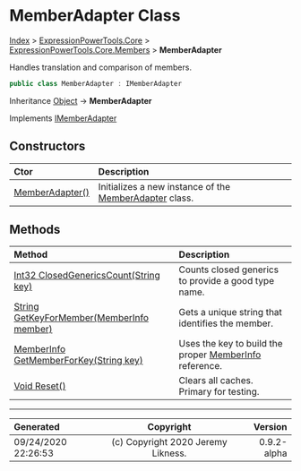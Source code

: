 ﻿# MemberAdapter Class

[Index](../index.md) > [ExpressionPowerTools.Core](ExpressionPowerTools.Core.a.md) > [ExpressionPowerTools.Core.Members](ExpressionPowerTools.Core.Members.n.md) > **MemberAdapter**

Handles translation and comparison of members.

```csharp
public class MemberAdapter : IMemberAdapter
```

Inheritance [Object](https://docs.microsoft.com/dotnet/api/system.object) → **MemberAdapter**

Implements  [IMemberAdapter](ExpressionPowerTools.Core.Signatures.IMemberAdapter.i.md) 

## Constructors

| Ctor | Description |
| :-- | :-- |
| [MemberAdapter()](ExpressionPowerTools.Core.Members.MemberAdapter.ctor.md#memberadapter) | Initializes a new instance of the [MemberAdapter](ExpressionPowerTools.Core.Members.MemberAdapter.cs.md) class. |
## Methods

| Method | Description |
| :-- | :-- |
| [Int32 ClosedGenericsCount(String key)](ExpressionPowerTools.Core.Members.MemberAdapter.ClosedGenericsCount.m.md) | Counts closed generics to provide a good type name. |
| [String GetKeyForMember(MemberInfo member)](ExpressionPowerTools.Core.Members.MemberAdapter.GetKeyForMember.m.md) | Gets a unique string that identifies the member. |
| [MemberInfo GetMemberForKey(String key)](ExpressionPowerTools.Core.Members.MemberAdapter.GetMemberForKey.m.md) | Uses the key to build the proper [MemberInfo](https://docs.microsoft.com/dotnet/api/system.reflection.memberinfo) reference. |
| [Void Reset()](ExpressionPowerTools.Core.Members.MemberAdapter.Reset.m.md) | Clears all caches. Primary for testing. |

---

| Generated | Copyright | Version |
| :-- | :-: | --: |
| 09/24/2020 22:26:53 | (c) Copyright 2020 Jeremy Likness. | 0.9.2-alpha |
